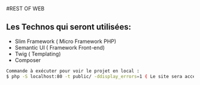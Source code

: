 #REST OF WEB

## Les Technos qui seront utilisées:
- Slim Framework ( Micro Framework PHP)
- Semantic UI ( Framework Front-end)
- Twig ( Templating)
- Composer 

```sh
Commande à exécuter pour voir le projet en local :
$ php -S localhost:80 -t public/ -ddisplay_errors=1 ( Le site sera accessible via Localhost:8080)